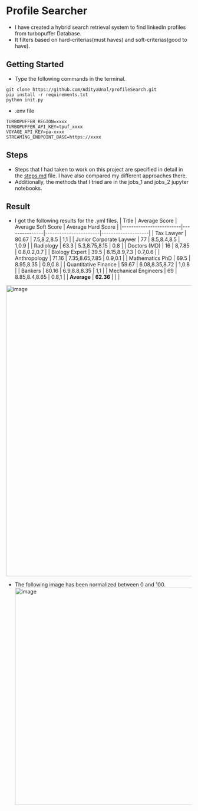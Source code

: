 # Profile Searcher

- I have created a hybrid search retrieval system to find linkedIn profiles from turbopuffer Database.
- It filters based on hard-criterias(must haves) and soft-criterias(good to have).

## Getting Started
- Type the following commands in the terminal.
```
git clone https://github.com/AdityaUnal/profileSearch.git
pip install -r requirements.txt
python init.py
```
- .env file
```
TURBOPUFFER_REGION=xxxx
TURBOPUFFER_API_KEY=tpuf_xxxx
VOYAGE_API_KEY=pa-xxxx
STREAMING_ENDPOINT_BASE=https://xxxx
```
## Steps 
- Steps that I had taken to work on this project are specified in detail in the [steps.md](https://github.com/AdityaUnal/profileSearch/blob/main/steps.md) file. I have also compared my different approaches there.
- Additionally, the methods that I tried are in the jobs_1 and jobs_2 jupyter notebooks.
## Result
- I got the following results for the .yml files.
    | Title                   | Average Score | Average Soft Score    | Average Hard Score |
    |-------------------------|---------------|-----------------------|--------------------|
    | Tax Lawyer              | 80.67         | 7.5,8.2,8.5           | 1,1                |
    | Junior Corporate Laywer | 77            | 8.5,8.4,8.5           | 1,0.9              |
    | Radiology               | 63.3          | 5.3,8.75,8.15         | 0.8                |
    | Doctors (MD)            | 16            | 8,7.85                | 0.8,0.2,0.7        |
    | Biology Expert          | 39.5          | 8.15,8.9,7.3          | 0.7,0.6            | 
    | Anthropology            | 71.16         | 7.35,8.65,7.85        | 0.9,0.1            |
    | Mathematics PhD         | 69.5          | 8.95,8.35             | 0.9,0.8            |
    | Quantitative Finance    | 59.67         | 6.08,8.35,8.72        | 1,0.8              |
    | Bankers                 | 80.16         | 6.9,8.8,8.35          | 1,1                |
    | Mechanical Engineers    | 69            | 8.85,8.4,8.65         | 0.8,1              |
    | **Average**             | **62.36**     |                       |                    |
<img width="1589" height="790" alt="image" src="https://github.com/user-attachments/assets/3b9862bd-fa27-4463-8e42-8030636e5a74" />


- The following image has been normalized between 0 and 100.
  <img width="1189" height="590" alt="image" src="https://github.com/user-attachments/assets/dcfe217a-f438-4952-a5ab-31533a278148" />





